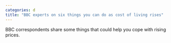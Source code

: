 ```yaml
---
categories: d
title: "BBC experts on six things you can do as cost of living rises"
---
```

BBC correspondents share some things that could help you cope with rising prices.